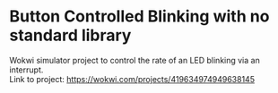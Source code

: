 # Button Controlled Blinking with no standard library
Wokwi simulator project to control the rate of an LED blinking via an interrupt.  
Link to project: https://wokwi.com/projects/419634974949638145
